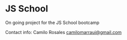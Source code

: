 # JS School

On going project for the JS School bootcamp

Contact info: Camilo Rosales camilomarraui@gmail.com
